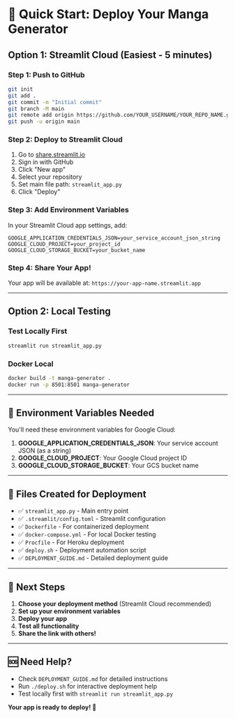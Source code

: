 # 🚀 Quick Start: Deploy Your Manga Generator

## Option 1: Streamlit Cloud (Easiest - 5 minutes)

### Step 1: Push to GitHub
```bash
git init
git add .
git commit -m "Initial commit"
git branch -M main
git remote add origin https://github.com/YOUR_USERNAME/YOUR_REPO_NAME.git
git push -u origin main
```

### Step 2: Deploy to Streamlit Cloud
1. Go to [share.streamlit.io](https://share.streamlit.io)
2. Sign in with GitHub
3. Click "New app"
4. Select your repository
5. Set main file path: `streamlit_app.py`
6. Click "Deploy"

### Step 3: Add Environment Variables
In your Streamlit Cloud app settings, add:
```
GOOGLE_APPLICATION_CREDENTIALS_JSON=your_service_account_json_string
GOOGLE_CLOUD_PROJECT=your_project_id
GOOGLE_CLOUD_STORAGE_BUCKET=your_bucket_name
```

### Step 4: Share Your App!
Your app will be available at: `https://your-app-name.streamlit.app`

---

## Option 2: Local Testing

### Test Locally First
```bash
streamlit run streamlit_app.py
```

### Docker Local
```bash
docker build -t manga-generator .
docker run -p 8501:8501 manga-generator
```

---

## 🔧 Environment Variables Needed

You'll need these environment variables for Google Cloud:

1. **GOOGLE_APPLICATION_CREDENTIALS_JSON**: Your service account JSON (as a string)
2. **GOOGLE_CLOUD_PROJECT**: Your Google Cloud project ID  
3. **GOOGLE_CLOUD_STORAGE_BUCKET**: Your GCS bucket name

---

## 📁 Files Created for Deployment

- ✅ `streamlit_app.py` - Main entry point
- ✅ `.streamlit/config.toml` - Streamlit configuration
- ✅ `Dockerfile` - For containerized deployment
- ✅ `docker-compose.yml` - For local Docker testing
- ✅ `Procfile` - For Heroku deployment
- ✅ `deploy.sh` - Deployment automation script
- ✅ `DEPLOYMENT_GUIDE.md` - Detailed deployment guide

---

## 🎯 Next Steps

1. **Choose your deployment method** (Streamlit Cloud recommended)
2. **Set up your environment variables**
3. **Deploy your app**
4. **Test all functionality**
5. **Share the link with others!**

---

## 🆘 Need Help?

- Check `DEPLOYMENT_GUIDE.md` for detailed instructions
- Run `./deploy.sh` for interactive deployment help
- Test locally first with `streamlit run streamlit_app.py`

**Your app is ready to deploy! 🎉** 